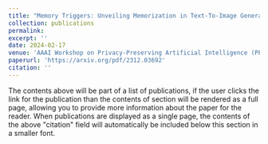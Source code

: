 ```yaml
---
title: "Memory Triggers: Unveiling Memorization in Text-To-Image Generative Models through Word-Level Duplication"
collection: publications
permalink: 
excerpt: ''
date: 2024-02-17
venue: 'AAAI Workshop on Privacy-Preserving Artificial Intelligence (PPAI)'
paperurl: 'https://arxiv.org/pdf/2312.03692'
citation: ''
---
```


The contents above will be part of a list of publications, if the user clicks the link for the publication than the contents of section will be rendered as a full page, allowing you to provide more information about the paper for the reader. When publications are displayed as a single page, the contents of the above "citation" field will automatically be included below this section in a smaller font.

